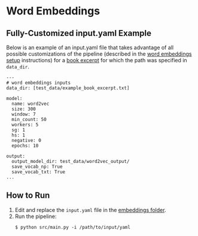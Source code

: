 
# Word Embeddings

## Fully-Customized input.yaml Example

Below is an example of an input.yaml file that takes advantage of all possible customizations of the pipeline (described in the [word embeddings setup](https://github.com/miielab/miienlp/blob/main/documentation/user_documentation/wordEmbeddings.md) instructions) for a [book excerpt](https://github.com/miielab/miienlp/blob/main/examples/test_data/example_book_excerpt.txt) for which the path was specified in `data_dir`.

```
---
# word embeddings inputs
data_dir: [test_data/example_book_excerpt.txt]

model:
  name: word2vec
  size: 300
  window: 7
  min_count: 50
  workers: 5
  sg: 1
  hs: 1
  negative: 0
  epochs: 10

output:
  output_model_dir: test_data/word2vec_output/
  save_vocab_np: True
  save_vocab_txt: True
...
``` 

## How to Run

1. Edit and replace the `input.yaml` file in the [embeddings folder](https://github.com/miielab/miienlp/tree/main/miienlp/embeddings/input_yamls).
2. Run the pipeline:
    ```
    $ python src/main.py -i /path/to/input/yaml
    ```
